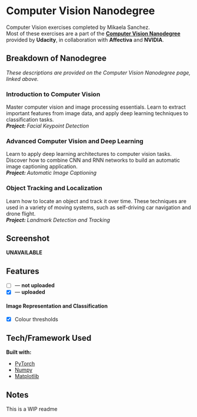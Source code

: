# Computer Vision Nanodegree
Computer Vision exercises completed by Mikaela Sanchez.<br>
Most of these exercises are a part of the <a href="https://www.udacity.com/course/computer-vision-nanodegree--nd891"><b>Computer Vision Nanodegree</b></a> provided by <b>Udacity</b>, in collaboration with <b>Affectiva</b> and <b>NVIDIA</b>.

## Breakdown of Nanodegree
<i>These descriptions are provided on the Computer Vision Nanodegree page, linked above.</i>
### Introduction to Computer Vision
Master computer vision and image processing essentials. Learn to extract important features from image data, and apply deep learning techniques to classification tasks.<br>
<i><b>Project: </b>Facial Keypoint Detection</i>
### Advanced Computer Vision and Deep Learning
Learn to apply deep learning architectures to computer vision tasks. Discover how to combine CNN and RNN networks to build an automatic image captioning application.<br>
<i><b>Project: </b>Automatic Image Captioning</i>
### Object Tracking and Localization
Learn how to locate an object and track it over time. These techniques are used in a variety of moving systems, such as self-driving car navigation and drone flight.<br>
<i><b>Project: </b>Landmark Detection and Tracking</i>

## Screenshot
<b>UNAVAILABLE</b>

## Features
- [ ] — <b>not uploaded</b>
- [x] — <b>uploaded</b>

#### Image Representation and Classification
- [x] Colour thresholds

## Tech/Framework Used
<b>Built with:</b>
- <a href="https://pytorch.org/">PyTorch</a>
- <a href="https://numpy.org/">Numpy</a>
- <a href="https://matplotlib.org/">Matplotlib</a>

## Notes
This is a WIP readme
